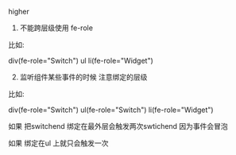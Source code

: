 higher

1. 不能跨层级使用 fe-role

比如:

div(fe-role="Switch")
  ul
    li(fe-role="Widget")

2. 监听组件某些事件的时候 注意绑定的层级

比如:

div(fe-role="Switch")
  ul(fe-role="Switch")
    li(fe-role="Widget")

如果 把switchend 绑定在最外层会触发两次swtichend 因为事件会冒泡

如果 绑定在ul 上就只会触发一次

